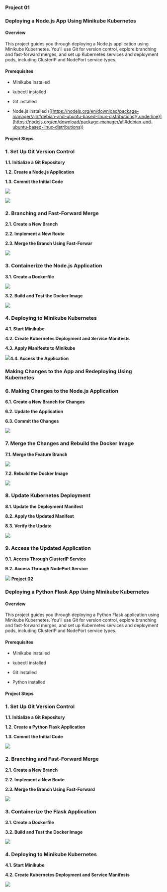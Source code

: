 ### **Project 01**

### **Deploying a Node.js App Using Minikube Kubernetes**

#### **Overview**

This project guides you through deploying a Node.js application using
Minikube Kubernetes. You\'ll use Git for version control, explore
branching and fast-forward merges, and set up Kubernetes services and
deployment pods, including ClusterIP and NodePort service types.

#### **Prerequisites**

-   Minikube installed

-   kubectl installed

-   Git installed

-   Node.js installed
    ([[https://nodejs.org/en/download/package-manager/all\#debian-and-ubuntu-based-linux-distributions]{.underline}](https://nodejs.org/en/download/package-manager/all#debian-and-ubuntu-based-linux-distributions))

#### **Project Steps**

### **1. Set Up Git Version Control**

 **1.1. Initialize a Git Repository**

 **1.2. Create a Node.js Application**

 **1.3. Commit the Initial Code**

![](.//media/image1.png)

![](.//media/image2.png)

### **2. Branching and Fast-Forward Merge**

 **2.1. Create a New Branch**

**2.2. Implement a New Route**

**2.3. Merge the Branch Using Fast-Forwar**

![](.//media/image3.png)

### **3. Containerize the Node.js Application**

**3.1. Create a Dockerfile**

![](.//media/image4.png)

 **3.2. Build and Test the Docker Image**

 ![](.//media/image5.png)

### **4. Deploying to Minikube Kubernetes**

 **4.1. Start Minikube**

 **4.2. Create Kubernetes Deployment and Service Manifests**

 **4.3. Apply Manifests to Minikube**

 ![](.//media/image6.png)**4.4. Access the Application**

### **Making Changes to the App and Redeploying Using Kubernetes**

### **6. Making Changes to the Node.js Application**

 **6.1. Create a New Branch for Changes**

 **6.2. Update the Application**

 **6.3. Commit the Changes**

![](.//media/image7.png)
### **7. Merge the Changes and Rebuild the Docker Image**

**7.1. Merge the Feature Branch**

![](.//media/image8.png)

**7.2. Rebuild the Docker Image**

![](.//media/image9.png)

### **8. Update Kubernetes Deployment**

 **8.1. Update the Deployment Manifest**

 **8.2. Apply the Updated Manifest**

 **8.3. Verify the Update**

![](.//media/image10.png)

### **9. Access the Updated Application**

 **9.1. Access Through ClusterIP Service**

 **9.2. Access Through NodePort Service**

![](.//media/image11.png)
**Project 02**

### **Deploying a Python Flask App Using Minikube Kubernetes**

#### **Overview**

This project guides you through deploying a Python Flask application
using Minikube Kubernetes. You\'ll use Git for version control, explore
branching and fast-forward merges, and set up Kubernetes services and
deployment pods, including ClusterIP and NodePort service types.

#### **Prerequisites**

-   Minikube installed

-   kubectl installed

-   Git installed

-   Python installed

#### **Project Steps**

### **1. Set Up Git Version Control**

 **1.1. Initialize a Git Repository**

**1.2. Create a Python Flask Application**

 **1.3. Commit the Initial Code**

![](.//media/image12.png)

### **2. Branching and Fast-Forward Merge**

 **2.1. Create a New Branch**

 **2.2. Implement a New Route**

 **2.3. Merge the Branch Using Fast-Forward**

![](.//media/image13.png)

### **3. Containerize the Flask Application**

 **3.1. Create a Dockerfile**

**3.2. Build and Test the Docker Image**

![](.//media/image15.png)

### **4. Deploying to Minikube Kubernetes**

**4.1. Start Minikube**

**4.2. Create Kubernetes Deployment and Service Manifests**

![](.//media/image16.png)
